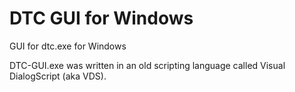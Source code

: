 # DTC GUI for Windows
GUI for dtc.exe for Windows

DTC-GUI.exe was written in an old scripting language called Visual DialogScript (aka VDS). 
